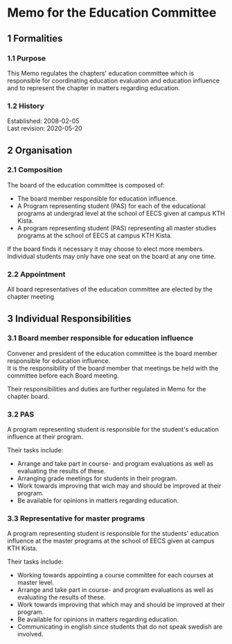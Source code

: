 # Memo for the Education Committee

## 1 Formalities

### 1.1 Purpose

This Memo regulates the chapters' education committee which is responsible for coordinating education evaluation and education influence and to represent the chapter in matters regarding education.

### 1.2 History

Established: 2008-02-05  
Last revision: 2020-05-20  

## 2 Organisation

### 2.1 Composition

The board of the education committee is composed of:

- The board member responsible for education influence.
- A Program representing student (PAS) for each of the educational programs at undergrad level at the school of EECS given at campus KTH Kista.
- A program representing student (PAS) representing all master studies programs at the school of EECS at campus KTH Kista.

If the board finds it necessary it may choose to elect more members.  
Individual students may only have one seat on the board at any one time.

### 2.2 Appointment

All board representatives of the education committee are elected by the chapter meeting

## 3 Individual Responsibilities

### 3.1 Board member responsible for education influence

Convener and president of the education committee is the board member responsible for education influence.  
It is the responsibility of the board member that meetings be held with the committee before each Board meeting.

Their responsibilities and duties are further regulated in Memo for the chapter board.

### 3.2 PAS

A program representing student is responsible for the student's education influence at their program.

Their tasks include:

- Arrange and take part in course- and program evaluations as well as evaluating the results of these.  
- Arranging grade meetings for students in their program.  
- Work towards improving that wich may and should be improved at their program.  
- Be available for opinions in matters regarding education.

### 3.3 Representative for master programs

A program representing student is responsible for the students' education influence at the master programs at the school of EECS given at campus KTH Kista.

Their tasks include:

- Working towards appointing a course committee for each courses at master level.  
- Arrange and take part in course- and program evaluations as well as evaluating the results of these.  
- Work towards improving that which may and should be improved at their program.  
- Be available for opinions in matters regarding education.  
- Communicating in english since students that do not speak swedish are involved.
